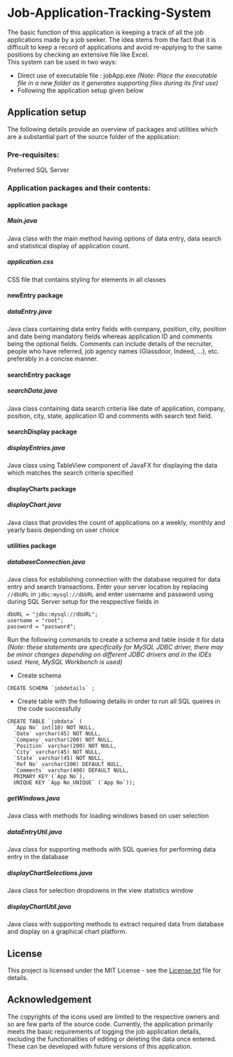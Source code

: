 # Job-Application-Tracking-System
The basic function of this application is keeping a track of all the job applications made by a job seeker. The idea stems from the fact that it is difficult to keep a record of applications and avoid re-applying to the same positions by checking an extensive file like Excel.<br />
This system can be used in two ways:
* Direct use of executable file : jobApp.exe *(Note: Place the executable file in a new folder as it generates supporting files during its first use)*
* Following the application setup given below

## Application setup
The following details provide an overview of packages and utilities which are a substantial part of the source folder of the application:

### Pre-requisites:
Preferred SQL Server

### Application packages and their contents:

#### application package
##### *Main.java*
Java class with the main method having options of data entry, data search and statistical display of application count.
##### *application.css*
CSS file that contains styling for elements in all classes
#### newEntry package
#####  *dataEntry.java*
Java class containing data entry fields with company, position, city, position and date being mandatory fields whereas application ID and comments being the optional fields. Comments can include details of the recruiter, people who have referred, job agency names (Glassdoor, Indeed, …), etc. preferably in a concise manner.
#### searchEntry package
##### *searchData.java*
Java class containing data search criteria like date of application, company, position, city, state, application ID and comments with search text field.
#### searchDisplay package
##### *displayEntries.java*
Java class using TableView component of JavaFX for displaying the data which matches the search criteria specified
#### displayCharts package
##### *displayChart.java*
Java class that provides the count of applications on a weekly, monthly and yearly basis depending on user choice
#### utilities package
##### *databaseConnection.java*
Java class for establishing connection with the database required for data entry and search transactions.
Enter your server location by replacing `//dbURL` in `jdbc:mysql://dbURL` and enter username and password using during SQL Server setup for the resppective fields in
```
dbURL = "jdbc:mysql://dbURL";
username = "root";
password = "password";
```
Run the following commands to create a schema and table inside it for data *(Note: these statements are specifically for MySQL JDBC driver, there may be minor changes depending on different JDBC drivers and in the IDEs used. Here, MySQL Workbench is used)*
* Create schema 
```
CREATE SCHEMA `jobdetails` ;
```
* Create table with the following details in order to run all SQL queires in the code successfully
```
CREATE TABLE `jobdata` (
  `App No` int(10) NOT NULL,
  `Date` varchar(45) NOT NULL,
  `Company` varchar(200) NOT NULL,
  `Position` varchar(200) NOT NULL,
  `City` varchar(45) NOT NULL,
  `State` varchar(45) NOT NULL,
  `Ref No` varchar(200) DEFAULT NULL,
  `Comments` varchar(400) DEFAULT NULL,
  PRIMARY KEY (`App No`),
  UNIQUE KEY `App No_UNIQUE` (`App No`));
  ```
##### *getWindows.java*
Java class with methods for loading windows based on user selection
##### *dataEntryUtil.java*
Java class for supporting methods with SQL queries for performing data entry in the database
##### *displayChartSelections.java*
Java class for selection dropdowns in the view statistics window
##### *displayChartUtil.java*
Java class with supporting methods to extract required data from database and display on a graphical chart platform.
 
## License
This project is licensed under the MIT License - see the [License.txt](LICENSE.txt) file for details.

## Acknowledgement
The copyrights of the icons used are limited to the respective owners and so are few parts of the source code. 
Currently, the application primarily meets the basic requirements of logging the job application details, excluding the functionalities of editing or deleting the data once entered. These can be developed with future versions of this application.
